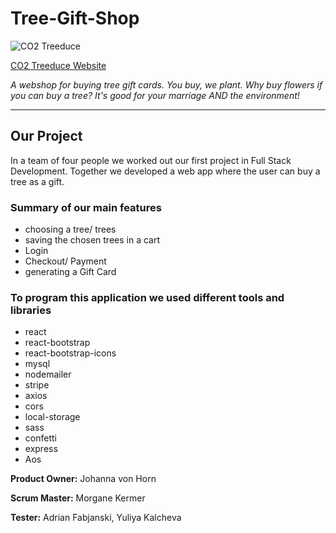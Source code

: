 # Tree-Gift-Shop

![CO2 Treeduce](https://github.com/mkermer/Tree-Gift-Shop/blob/main/src/Logo/Treeduce-old.png "CO2 Treeduce")

[CO2 Treeduce Website](https://treeduce.herokuapp.com/)

*A webshop for buying tree gift cards. You buy, we plant. Why buy flowers if you can buy a tree? It's good for your marriage AND the environment!*

___

## Our Project

In a team of four people we worked out our first project in Full Stack Development.
Together we developed a web app where the user can buy a tree as a gift.

### Summary of our main features

* choosing a tree/ trees
* saving the chosen trees in a cart
* Login
* Checkout/ Payment
* generating a Gift Card

### To program this application we used different tools and libraries

* react
* react-bootstrap
* react-bootstrap-icons
* mysql
* nodemailer
* stripe
* axios
* cors
* local-storage
* sass
* confetti
* express
* Aos

**Product Owner:** Johanna von Horn

**Scrum Master:** Morgane Kermer

**Tester:** Adrian Fabjanski, Yuliya Kalcheva
